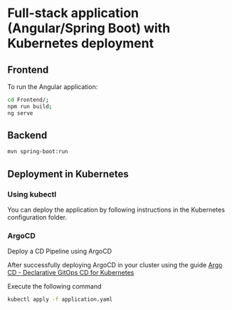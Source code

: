 # Full-stack application (Angular/Spring Boot) with Kubernetes deployment

## Frontend

To run the Angular application:

```sh
cd Frontend/;
npm run build;
ng serve
```

## Backend

```sh
mvn spring-boot:run
```

## Deployment in Kubernetes

### Using kubectl

You can deploy the application by following instructions in the Kubernetes configuration folder.

### ArgoCD

Deploy a CD Pipeline using ArgoCD

After successfully deploying ArgoCD in your cluster using the guide [Argo CD - Declarative GitOps CD for Kubernetes](https://argo-cd.readthedocs.io/en/stable/getting_started/)

Execute the following command

```sh
kubectl apply -f application.yaml
```